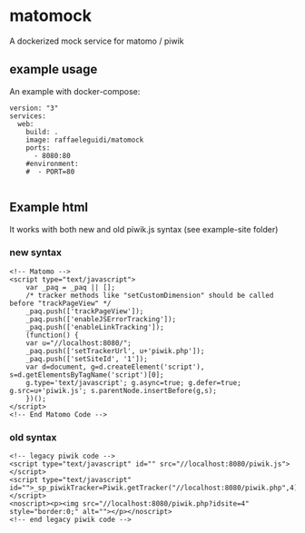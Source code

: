 # matomock
A dockerized mock service for matomo / piwik

## example usage
An example with docker-compose:

```
version: "3"
services:
  web:
    build: .
    image: raffaeleguidi/matomock
    ports:
      - 8080:80
    #environment:
    #  - PORT=80
  
```

## Example html
It works with both new and old piwik.js syntax (see example-site folder)

### new syntax

```
<!-- Matomo -->
<script type="text/javascript">
    var _paq = _paq || [];
    /* tracker methods like "setCustomDimension" should be called before "trackPageView" */
    _paq.push(['trackPageView']);
    _paq.push(['enableJSErrorTracking']);
    _paq.push(['enableLinkTracking']);
    (function() {
    var u="//localhost:8080/";
    _paq.push(['setTrackerUrl', u+'piwik.php']);
    _paq.push(['setSiteId', '1']);
    var d=document, g=d.createElement('script'), s=d.getElementsByTagName('script')[0];
    g.type='text/javascript'; g.async=true; g.defer=true; g.src=u+'piwik.js'; s.parentNode.insertBefore(g,s);
    })();
</script>
<!-- End Matomo Code -->
```

### old syntax

```
<!-- legacy piwik code -->
<script type="text/javascript" id="" src="//localhost:8080/piwik.js"></script>
<script type="text/javascript" id="">_sp_piwikTracker=Piwik.getTracker("//localhost:8080/piwik.php",4);_sp_piwikTracker.trackPageView();_sp_piwikTracker.enableJSErrorTracking();_sp_piwikTracker.trackAllContentImpressions();</script>
<noscript><p><img src="//localhost:8080/piwik.php?idsite=4" style="border:0;" alt=""></p></noscript>
<!-- end legacy piwik code -->
```

